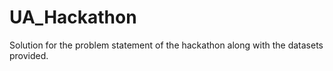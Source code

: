 # UA_Hackathon
Solution for the problem statement of the hackathon along with the datasets provided.
